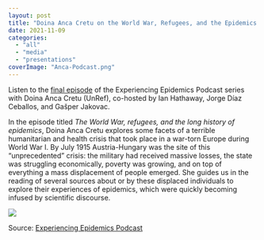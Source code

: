 ```yaml
---
layout: post
title: "Doina Anca Cretu on the World War, Refugees, and the Epidemics for the Experiencing Epidemics Podcast"
date: 2021-11-09
categories: 
  - "all"
  - "media"
  - "presentations"
coverImage: "Anca-Podcast.png"
---
```


Listen to the [final episode](https://experiencing-epidemics.org/ep-13-the-world-war-refugees-and-the-long-history-of-epidemics/?fbclid=IwAR0SULJOjbJykKy1ya74xAhD1n9emT2xy2b77ZSqOWhwOlmjePAHquj8AGY) of the Experiencing Epidemics Podcast series with Doina Anca Cretu (UnRef), co-hosted by Ian Hathaway, Jorge Díaz Ceballos, and Gašper Jakovac.

In the episode titled _The World War, refugees, and the long history of epidemics_, Doina Anca Cretu explores some facets of a terrible humanitarian and health crisis that took place in a war-torn Europe during World War I. By July 1915 Austria-Hungary was the site of this “unprecedented” crisis: the military had received massive losses, the state was struggling economically, poverty was growing, and on top of everything a mass displacement of people emerged. She guides us in the reading of several sources about or by these displaced individuals to explore their experiences of epidemics, which were quickly becoming infused by scientific discourse.

[![](/assets/images/Anca-Podcast.png)](https://experiencing-epidemics.org/ep-13-the-world-war-refugees-and-the-long-history-of-epidemics/?fbclid=IwAR0SULJOjbJykKy1ya74xAhD1n9emT2xy2b77ZSqOWhwOlmjePAHquj8AGY)

Source: [Experiencing Epidemics Podcast](https://anchor.fm/experiencing-epidemics)
